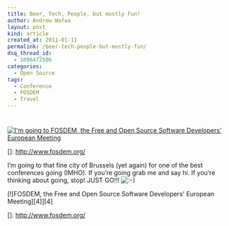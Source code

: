 ```yaml
---
title: Beer, Tech, People, but mostly Fun!
author: Andrew Wafaa
layout: post
kind: article
created_at: 2011-01-11
permalink: /beer-tech-people-but-mostly-fun/
dsq_thread_id:
  - 1096472506
categories:
  - Open Source
tags:
  - Conference
  - FOSDEM
  - Travel
---
```

# 

[![I'm going to FOSDEM, the Free and Open Source Software Developers' European Meeting][2]][2]

 []: http://www.fosdem.org/

I’m going to that fine city of Brussels (yet again) for one of the best conferences going (IMHO). If you’re going grab me and say hi. If you’re thinking about going, stop! JUST GO!!! ![:-)][2] 

 [2]: http://andrew.wafaa.eu/blog/wp-includes/images/smilies/icon_smile.gif

[![FOSDEM, the Free and Open Source Software Developers' European Meeting][4]][4]

 []: http://www.fosdem.org/

